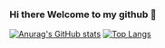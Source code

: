 ### Hi there Welcome to my github 👋

[![Anurag's GitHub stats](https://github-readme-stats.vercel.app/api?username=PontakornDev)](https://github.com/anuraghazra/github-readme-stats)
[![Top Langs](https://github-readme-stats.vercel.app/api/top-langs/?username=PontakornDev)](https://github.com/anuraghazra/github-readme-stats)
